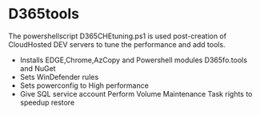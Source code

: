 # D365tools
The powershellscript D365CHEtuning.ps1 is used post-creation of CloudHosted DEV servers to tune the performance and add tools.<br>
- Installs EDGE,Chrome,AzCopy and Powershell modules D365fo.tools and NuGet<br>
- Sets WinDefender rules
- Sets powerconfig to High performance
- Give SQL service account Perform Volume Maintenance Task rights to speedup restore

